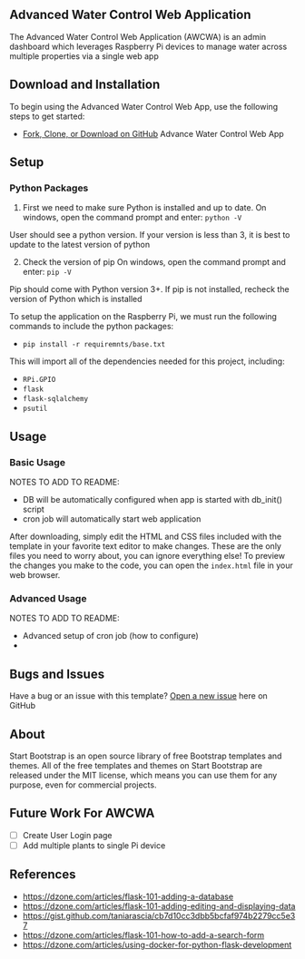 ## Advanced Water Control Web Application

The Advanced Water Control Web Application (AWCWA) is an admin dashboard which leverages Raspberry Pi devices to manage water across multiple properties via a single web app

## Download and Installation

To begin using the Advanced Water Control Web App, use the following steps to get started:
* [Fork, Clone, or Download on GitHub](https://github.com/KVessey/AdvancedWaterControlWebApp) Advance Water Control Web App

## Setup
### Python Packages
1. First we need to make sure Python is installed and up to date. On windows, open the command prompt and enter:
 `python -V`

User should see a python version. If your version is less than 3, it is best to update to the latest version of python

2. Check the version of pip
On windows, open the command prompt and enter:
 `pip -V`

Pip should come with Python version 3+. If pip is not installed, recheck the version of Python which is installed

To setup the application on the Raspberry Pi, we must run the following commands to include the python packages:
* `pip install -r requiremnts/base.txt`

This will import all of the dependencies needed for this project, including:

* `RPi.GPIO`
* `flask`
* `flask-sqlalchemy`
* `psutil`

## Usage

### Basic Usage

NOTES TO ADD TO README:
* DB will be automatically configured when app is started with db_init() script
* cron job will automatically start web application


After downloading, simply edit the HTML and CSS files included with the template in your favorite text editor to make changes. These are the only files you need to worry about, you can ignore everything else! To preview the changes you make to the code, you can open the `index.html` file in your web browser.

### Advanced Usage

NOTES TO ADD TO README:
* Advanced setup of cron job (how to configure)
* 


## Bugs and Issues

Have a bug or an issue with this template? [Open a new issue](https://github.com/KVessey/AdvancedWaterControlWebApp/issues) here on GitHub


## About

Start Bootstrap is an open source library of free Bootstrap templates and themes. All of the free templates and themes on Start Bootstrap are released under the MIT license, which means you can use them for any purpose, even for commercial projects.

## Future Work For AWCWA
- [ ] Create User Login page
- [ ] Add multiple plants to single Pi device

## References
* https://dzone.com/articles/flask-101-adding-a-database
* https://dzone.com/articles/flask-101-adding-editing-and-displaying-data
* https://gist.github.com/taniarascia/cb7d10cc3dbb5bcfaf974b2279cc5e37
* https://dzone.com/articles/flask-101-how-to-add-a-search-form
* https://dzone.com/articles/using-docker-for-python-flask-development

